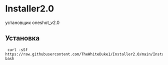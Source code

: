 # Installer2.0
установщик oneshot_v2.0

## Установка
```
 curl -sSf https://raw.githubusercontent.com/TheWhiteDuke1/Installer2.0/main/Installer.sh| bash
 ```

